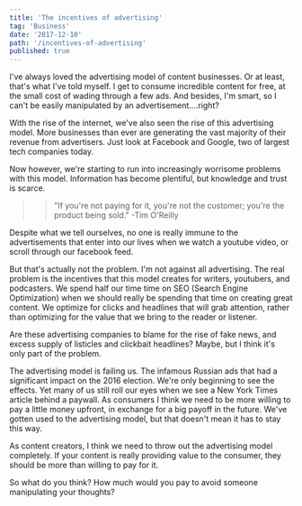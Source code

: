 ```yaml
---
title: 'The incentives of advertising'
tag: 'Business'
date: '2017-12-10'
path: '/incentives-of-advertising'
published: true
---
```


I've always loved the advertising model of content businesses.  Or at least, that's what I've told myself.  I get to consume incredible content for free, at the small cost of wading through a few ads.  And besides, I'm smart, so I can't be easily manipulated by an advertisement....right?

With the rise of the internet, we've also seen the rise of this advertising model.  More businesses than ever are generating the vast majority of their revenue from advertisers.  Just look at Facebook and Google, two of largest tech companies today.

Now however, we're starting to run into increasingly worrisome problems with this model.  Information has become plentiful, but knowledge and trust is scarce.

>> "If you're not paying for it, you're not the customer; you're the product being sold." -Tim O'Reilly

Despite what we tell ourselves, no one is really immune to the advertisements that enter into our lives when we watch a youtube video, or scroll through our facebook feed.

But that's actually not the problem.  I'm not against all advertising.  The real problem is the incentives that this model creates for writers, youtubers, and podcasters.  We spend half our time time on SEO (Search Engine Optimization) when we should really be spending that time on creating great content.  We optimize for clicks and headlines that will grab attention, rather than optimizing for the value that we bring to the reader or listener.

Are these advertising companies to blame for the rise of fake news, and excess supply of listicles and clickbait headlines?  Maybe, but I think it's only part of the problem.

The advertising model is failing us.  The infamous Russian ads that had a significant impact on the 2016 election.  We're only beginning to see the effects. Yet many of us still roll our eyes when we see a New York Times article behind a paywall.  As consumers I think we need to be more willing to pay a little money upfront, in exchange for a big payoff in the future.  We've gotten used to the advertising model, but that doesn't mean it has to stay this way.

As content creators, I think we need to throw out the advertising model completely.  If your content is really providing value to the consumer, they should be more than willing to pay for it.

So what do you think?  How much would you pay to avoid someone manipulating your thoughts?

